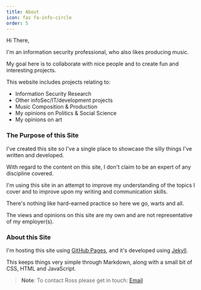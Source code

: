 ```yaml
---
title: About
icon: fas fa-info-circle
order: 5
---
```


Hi There,

I'm an information security professional, who also likes producing music. 

My goal here is to collaborate with nice people and to create fun and interesting projects.

This website includes projects relating to:

- Information Security Research 
- Other infoSec/IT/development projects
- Music Composition & Production
- My opinions on Politics & Social Science
- My opinions on art

### The Purpose of this Site

I've created this site so I've a single place to showcase the silly things I've written and developed.

With regard to the content on this site, I don't claim to be an expert of any discipline covered. 

I'm using this site in an attempt to improve my understanding of the topics I cover and to improve upon my writing and communication skills. 

There's nothing like hard-earned practice so here we go, warts and all. 

The views and opinions on this site are my own and are not representative of my employer(s).

### About this Site

I'm hosting this site using [GitHub Pages](https://pages.github.com/ "GitHub Pages"), and it's developed using [Jekyll](https://jekyllrb.com/ "Jekyll"). 

This keeps things very simple through Markdown, along with a small bit of CSS, HTML and JavaScript.


> **Note**: To contact Ross please get in touch: [Email](mailto:info@example.com "Email me")